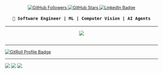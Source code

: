 <div align="center">
  <a href="https://github.com/iv4n-ga6l" target="_blank">
    <img src="https://img.shields.io/github/followers/iv4n-ga6l?label=GitHub+Followers&style=flat-square&logo=github&color=DE0068" alt="GitHub Followers" />
  </a>
  <a href="https://github.com/iv4n-ga6l?tab=repositories" target="_blank">
    <img src="https://img.shields.io/github/stars/iv4n-ga6l?label=Stars&style=flat-square&logo=github&color=1796A4" alt="GitHub Stars" />
  </a>
  <a href="https://www.linkedin.com/in/ivan-apedo" target="_blank">
    <img src="https://img.shields.io/badge/LinkedIn-%230A66C2?style=flat-square&logo=linkedin&logoColor=white" alt="LinkedIn Badge" />
  </a>
</div>

<div align="center">
	<samp>
<h4><strong>🧠 Software Engineer | ML | Computer Vision | AI Agents </strong></h4>                                                                               
</samp>
</div>


<hr/>


<div align="center">
	<a href="https://skillicons.dev">
    <img src="https://skillicons.dev/icons?i=python,go,flask,fastapi,tensorflow,pytorch,sklearn,opencv,firebase,gcp,aws,mongodb,postgres,docker,kubernetes,supabase,nextjs,githubactions&perline=18" />
  </a>
</div>


<br>


---

<a href="https://gitroll.io/profile/uUr52eYuQK9PHznyGLy5miocCP8H2" target="_blank"><img src="https://gitroll.io/api/badges/profiles/v1/uUr52eYuQK9PHznyGLy5miocCP8H2?theme=light" alt="GitRoll Profile Badge"/></a>

---

![](http://github-profile-summary-cards.vercel.app/api/cards/profile-details?username=iv4n-ga6l&theme=blueberry)
![](http://github-profile-summary-cards.vercel.app/api/cards/stats?username=iv4n-ga6l&theme=blueberry)
![](http://github-profile-summary-cards.vercel.app/api/cards/repos-per-language?username=iv4n-ga6l&theme=blueberry)

<!--
---

## ⭐ Some Projects

<table>
  <tbody>
  <tr>
  <th>
  Project
  </th>
  <th width="35%">
Links
</th>
  </tr>
	  <tr>
		<td>
<img width="600px" src="https://github.com/user-attachments/assets/9cc7d1dc-8221-46b9-b0e5-0e46277bd1f7" alt="River cruise tours" />
<h3>River cruise tours</h3>
<p>
River cruise tours booking mobile app built in Flutter 💙 
</p>
		</td>
		<td>
		<p>🔗 <a href="https://iv4n-ga6l.github.io/river_cruises_dribble-clone" target="_blank">Launch</a></p>
<h4>Source code</h4>
<div>
  <a href="https://github.com/iv4n-ga6l/river_cruises_dribble-clone" target="_blank">
  <img src="https://github-readme-stats.vercel.app/api/pin/?username=iv4n-ga6l&repo=river_cruises_dribble-clone&theme=blueberry" alt="River cruise tours" />
  </a>
</div>
		</td>
	</tr>
	  <tr>
		<td>
<img width="600px" src="https://github.com/user-attachments/assets/3d37c44d-aff8-4fdd-a2fe-835e871206d1" alt="ghexplorer" />			
<h3>ghexplorer</h3>
<p>
Terminal based GitHub profile explorer tool built in Go using Bubble Tea.
</p>
		</td>
		<td>
<h4>Source code</h4>
<div>
  <a href="https://github.com/iv4n-ga6l/ghexplorer" target="_blank">
  <img src="https://github-readme-stats.vercel.app/api/pin/?username=iv4n-ga6l&repo=ghexplorer&theme=blueberry" alt="ghexplorer" />
  </a>
</div>
		</td>
	</tr>
  <tr>
		<td>
<img width="600px" src="https://i.ibb.co/4fS1f5Z/guardian-poster.jpg" alt="Guardian AI" />
<h3>Guardian AI</h3>
<p>
AI Cybersecurity Companion and scam/fraud prevention mobile app built in Flutter 💙 for the <a href="https://ai.google.dev/competition?hl=fr">Google Gemini Competition</a>
</p>
<p>🎥 <a href="https://youtu.be/m6T1mizEnOs">Watch Submission</a></p>
		</td>
		<td>
		</td>
	</tr>
	<tr>
		<td>
<img width="600px" src="https://github.com/user-attachments/assets/f2636e90-0462-40f8-8ef4-4755146f251b" alt="Playful dice game built with flutter" />
<h3>Life Dice - Dice Rolling Game</h3>
<p>
Playful dice rolling game built in Flutter 💙 with fun animations and faces customization
</p>
		</td>
		<td>
		<p>🔗 <a href="https://iv4n-ga6l.github.io/dice_game" target="_blank">Launch</a></p>
<h4>Source code</h4>
<div>
  <a href="https://github.com/iv4n-ga6l/dice_game" target="_blank">
  <img src="https://github-readme-stats.vercel.app/api/pin/?username=iv4n-ga6l&repo=dice_game&theme=blueberry" alt="Dice Game" />
  </a>
</div>
		</td>
	</tr>
	<tr>
		<td>
<img width="600px" src="https://github.com/user-attachments/assets/78301610-8c67-4665-9695-cf0be1351630" alt="Delivery Tracker" />
			
<h3>Delivery Tracker Simulator</h3>
<p>
Delivery tracker simulator built with React/MaterialUI with NodeJS backend
</p>
		</td>
		<td>
		<p>🔗 <a href="https://delivery-tracker-web.netlify.app/" target="_blank">Launch</a></p>
		</td>
	</tr>
	</tbody>
</table>
-->
